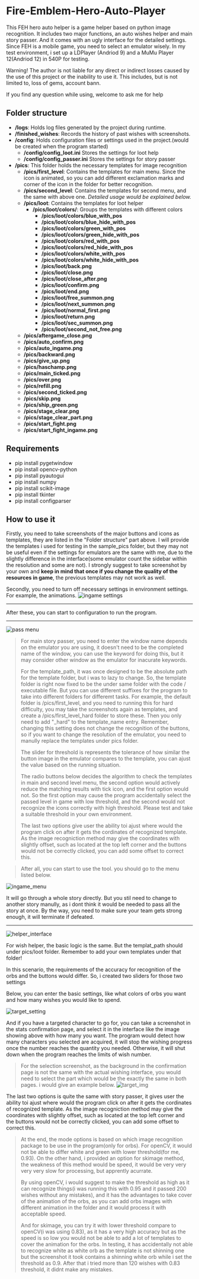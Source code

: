 # Fire-Emblem-Hero-Auto-Player
This FEH hero auto helper is a game helper based on python image recognition. It includes two major functions, an auto wishes helper and main story passer. And it comes with an ugly interface for the detailed settings.
Since FEH is a mobile game, you need to select an emulator wisely. In my test environment, i set up a LDPlayer (Andriod 9) and a MuMu Player 12(Andriod 12) in 540P for testing.

Warning! The author is not liable for any direct or indirect losses caused by the use of this project or the inability to use it. This includes, but is not limited to, loss of gems, account bann.

If you find any question while using, welcome to ask me for help

## Folder structure

- **/logs**: Holds log files generated by the project during runtime. 
- **/finished_wishes**: Records the history of past wishes with screenshots.
- **/config**: Holds configuration files or settings used in the project.(would be created when the program started)
  - **/config/config_loot.ini** Stores the settings for loot help
  - **/config/config_passer.ini** Stores the settings for story passer
- **/pics**: This folder holds the necessary templates for image recognition
  - **/pics/first_level**: Contains the templates for main menu. Since the icon is animated, so you can add different exclamation marks and corner of the icon in the folder for better recognition. 
  - **/pics/second_level**: Contains the templates for second menu, and the same with above one. *Detailed usage would be explained below.*
  - **/pics/loot**: Contains the templates for loot helper
    - **/pics/loot/colors/**: Groups the templates with different colors
      - **/pics/loot/colors/blue_with_pos**
      - **/pics/loot/colors/blue_hide_with_pos**
      - **/pics/loot/colors/green_with_pos**
      - **/pics/loot/colors/green_hide_with_pos**
      - **/pics/loot/colors/red_with_pos**
      - **/pics/loot/colors/red_hide_with_pos**
      - **/pics/loot/colors/white_with_pos**
      - **/pics/loot/colors/white_hide_with_pos**
      - **/pics/loot/back.png**
      - **/pics/loot/close.png**
      - **/pics/loot/close_after.png**
      - **/pics/loot/confirm.png**
      - **/pics/loot/end.png**
      - **/pics/loot/free_summon.png**
      - **/pics/loot/next_summon.png**
      - **/pics/loot/normal_first.png**
      - **/pics/loot/return.png**
      - **/pics/loot/sec_summon.png**
      - **/pics/loot/second_not_free.png**
  - **/pics/aftergame_close.png**
  - **/pics/auto_confirm.png**
  - **/pics/auto_ingame.png**
  - **/pics/backward.png**
  - **/pics/give_up.png**
  - **/pics/haschamp.png**
  - **/pics/main_ticked.png**
  - **/pics/over.png**
  - **/pics/refill.png**
  - **/pics/second_ticked.png**
  - **/pics/skip.png**
  - **/pics/ship_green.png**
  - **/pics/stage_clear.png**
  - **/pics/stage_clear_part.png**
  - **/pics/start_fight.png**
  - **/pics/start_fight_ingame.png**


## Requirements

- pip install pygetwindow
- pip install opencv-python
- pip install pyautogui
- pip install numpy
- pip install scikit-image
- pip install tkinter
- pip install configparser

## How to use it

 Firstly, you need to take screenshots of the major buttons and icons as templates, they are listed in the "Folder structure" part above. I will provide the templates i used for testing in the sample_pics folder, but they may not be useful even if the settings for emulators are the same with me, due to the slightly difference in the interface(some emulator count the sidebar within the resolution and some are not). I strongly suggest to take screenshot by your own and **keep in mind that once if you change the quality of the resources in game**, the previous templates may not work as well.

 Secondly, you need to turn off necessary settings in environment settings. For example, the animations.
![ingame settings](sample_pictures/e_settings.png)

---

 After these, you can start to configuration to run the program.

---

![pass menu](sample_pictures/main_menu_1.png)
> For main story passer, you need to enter the window name depends on the emulator you are using, it doesn't need to be the completed name of the window, you can use the keyword for doing this, but it may consider other window as the emulator for inacurate keywords.
> 
> For the template_path, it was once designed to be the absolute path for the template folder, but i was to lazy to change. So, the template folder is right now fixed to be the under same folder with the code / executable file. But you can use different suffixes for the program to take into different folders for differemt tasks. For example, the default folder is /pics/first_level, and you need to running this for hard difficulty, you may take the screenshots again as templates, and create a /pics/first_level_hard folder to store these. Then you only need to add "_hard" to the template_name entry. Remember, changing this setting does not change the recognition of the buttons, so if you want to change the resolution of the emulator, you need to manully replace the templates under pics folder.
> 
> The slider for threshold is represents the tolerance of how similar the button image in the emulator compares to the template, you can ajust the value based on the running situation.
> 
> The radio buttons below decides the algorithm to check the templates in main and second level menu, the second option would actively reduce the matching results with tick icon, and the first option would not. So the first option may cause the program accidentally select the passed level in game with low threshold, and the second would not recognize the icons correctly with high threshold. Please test and take a suitable threshold in your own environment.
> 
> The last two options give user the ability toi ajust where would the program click on after it gets the cordinates of recognized template. As the image recogniction method may give the coordinates with slightly offset, such as located at the top left corner and the buttons would not be correctly clicked, you can add some offset to correct this.

> After all, you can start to use the tool. you should go to the menu listed below.

![ingame_menu](sample_pictures/first_level.png)

It will go through a whole story directly. But you stil need to change to another story manully, as i dont think it would be needed to pass all the story at once. By the way, you need to make sure your team gets strong enough, it will terminate if defeated.

---

![helper_interface](sample_pictures/main_menu_2.png)

For wish helper, the basic logic is the same. But the templat_path should under pics/loot folder. Remember to add your own templates under that folder!

In this scenario, the requirements of the accuracy for recognition of the orbs and the buttons would differ. So, i created two sliders for those two settings

Below, you can enter the basic settings, like what colors of orbs you want and how many wishes you would like to spend.

![target_setting](sample_pictures/sample_setting.png)

And if you have a targeted character to go for, you can take a screenshot in the stats confirmation page, and select it in the interface like the image showing above with how many you want. The program would detect how many characters you selected are acquired, it will stop the wishing progress once the number reaches the quantity you needed. Otherwise, it will shut down when the program reaches the limits of wish number.

> For the selection screenshot, as the background in the confirmation page is not the same with the actual wishing interface, you would need to select the part which would be the exactly the same in both pages. i would give an example below.
> ![target_img](sample_pictures/target_3.png)

The last two options is quite the same with story passer, it gives user the ability toi ajust where would the program click on after it gets the cordinates of recognized template. As the image recogniction method may give the coordinates with slightly offset, such as located at the top left corner and the buttons would not be correctly clicked, you can add some offset to correct this.

>At the end, the mode options is based on which image recognition package to be use in the program(only for orbs). For openCV, it would not be able to differ white and green with lower threshold(for me, 0.93). On the other hand, i provided an option for skimage method, the weakness of this method would be speed, it would be very very very very slow for processing, but apprently acurrate. 
>
>By using openCV, i would suggest to make the threshold as high as it can recognize things(i was running this with 0.95 and it passed 200 wishes without any mistakes), and it has the advantages to take cover of the animation of the orbs, as you can add orbs images with different animation in the folder and it would process it with acceptable speed.
>
>And for skimage, you can try it with lower threshold compare to openCV(i was using 0.83), as it has a very high accuracy but as the speed is so low you would not be able to add a lot of templates to cover the animation for the orbs. In testing, it has accidentally not able to recognize white as white orb as the template is not shinning one but the screenshot it took contains a shinning white orb while i set the threshold as 0.9. After that i tried more than 120 wishes with 0.83 threshold, it didnt make any mistakes.
